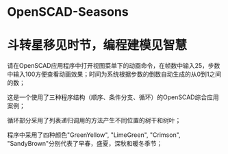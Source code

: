 # OpenSCAD-Seasons

# 斗转星移见时节，编程建模见智慧

请在OpenSCAD应用程序中打开视图菜单下的动画命令，在帧数中输入25，步数中输入100方便查看动画效果；时间为系统根据步数的倒数自动生成的从0到1之间的数；

这是一个使用了三种程序结构（顺序、条件分支、循环）的OpenSCAD综合应用案例；

循环部分采用了列表递归调用的方法产生不同位置的树干和树叶；

程序中采用了四种颜色"GreenYellow", "LimeGreen", "Crimson", "SandyBrown"分别代表了早春，盛夏，深秋和暖冬季节；
